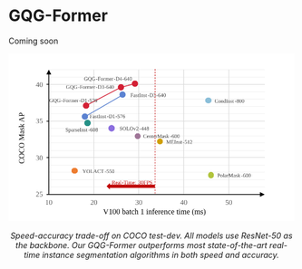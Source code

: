 # GQG-Former
Coming soon

<p align="center">
  <img src="图片1.svg" width="600"/>
</p>

<p align="center">
  <em>Speed-accuracy trade-off on COCO test-dev. All models use ResNet-50 as the backbone. Our GQG-Former outperforms most state-of-the-art real-time instance segmentation algorithms in both speed and accuracy.</em>
</p>
